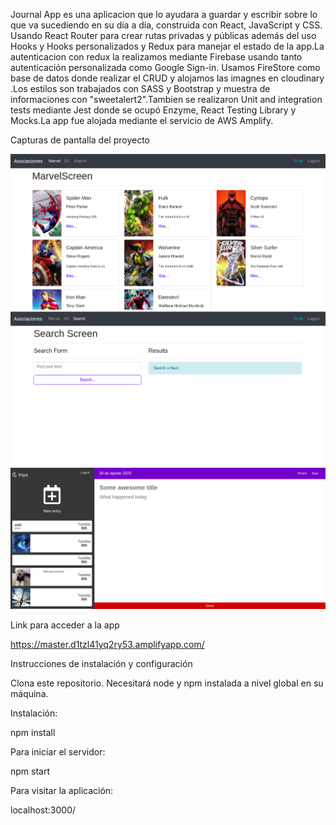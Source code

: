 Journal App es una aplicacion que lo ayudara a guardar y escribir sobre lo que va sucediendo en su día a día, construida con React, JavaScript y CSS. Usando React Router para crear rutas privadas y públicas además del uso Hooks y Hooks personalizados y  Redux para manejar el estado de la app.La autenticacion con redux la realizamos mediante Firebase usando tanto autenticación personalizada como Google Sign-in. Usamos FireStore como base de datos donde realizar el CRUD y alojamos las imagnes en cloudinary .Los estilos son trabajados con SASS y Bootstrap y muestra de informaciones con "sweetalert2".Tambien se realizaron Unit and integration tests mediante Jest donde se ocupó Enzyme, React Testing Library y Mocks.La app fue alojada mediante el servicio de AWS Amplify. 



Capturas de pantalla del proyecto


<img src="imgReadme/1.png" alt="Captura de pantalla"/>

<img src="imgReadme/2.png" alt="Captura de pantalla2"/>

<img src="imgReadme/3.png" alt="Captura de pantalla2"/>







Link para acceder a la app

https://master.d1tzl41yq2ry53.amplifyapp.com/


Instrucciones de instalación y configuración

Clona este repositorio. Necesitará node y npm instalada a nivel global en su máquina.

Instalación:

npm install


Para iniciar el servidor:

npm start

Para visitar la aplicación:

localhost:3000/
